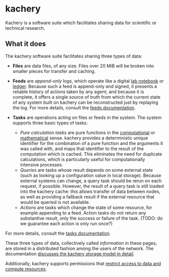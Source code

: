 # kachery

Kachery is a software suite which facilitates sharing data for scientific or technical research.

## What it does

The kachery software suite facilitates sharing three types of data:

* **Files** are data files, of any size. Files over 20 MiB will be broken into
smaller pieces for transfer and caching.

* **Feeds** are *append-only* logs, which operate like a digital
[lab notebook](https://en.wikipedia.org/wiki/Lab_notebook) or
[ledger](https://en.wikipedia.org/wiki/Ledger). Because such a feed is append-only
and signed, it presents a reliable history of actions taken by any agent; and
because it is complete, it offers a single source of truth from which the current
state of any system built on kachery can be reconstructed just by replaying the
log. For more details, consult the [feeds documentation](./feeds.md).

* **Tasks** are operations acting on files or feeds in the system. The system
supports three basic types of tasks:
  * *Pure calculation tasks* are pure functions in the
  [computational](https://en.wikipedia.org/wiki/Pure_function)
  or [mathematical](https://en.wikipedia.org/wiki/Function_(mathematics)) sense.
  kachery provides a deterministic unique identifier for the combination
  of a pure function and the arguments it was called with, and maps that identifier to
  the result of the computation which is cached.
  This eliminates the need for duplicate calculations,
  which is particularly useful for computationally intensive processes.
  * *Queries* are tasks whose result depends on some external state (such as
  looking up a configuration value in local storage). Because external systems can
  change, a query task should be rerun on each request, if possible.
  However, the result
  of a query task is still loaded into the kachery cache: this allows transfer of data between nodes, as well as providing a fallback result if the external resource
  that would be queried is not available.
  * *Actions* are tasks which change the state of some resource, for example appending to a feed. Action tasks do not return any
  substantive result, only the success or failure of the task. (TODO: do we guarantee each action is only run once?)

For more details, consult the [tasks documentation](./tasks.md).

These three types of data, collectively called *information* in these pages,
are stored in a distributed fashion among the users of the network. The documentation
[discusses the kachery storage model in detail](./storage.md).

Additionally, kachery supports permissions that [restrict access to data and compute resources](./security.md).
